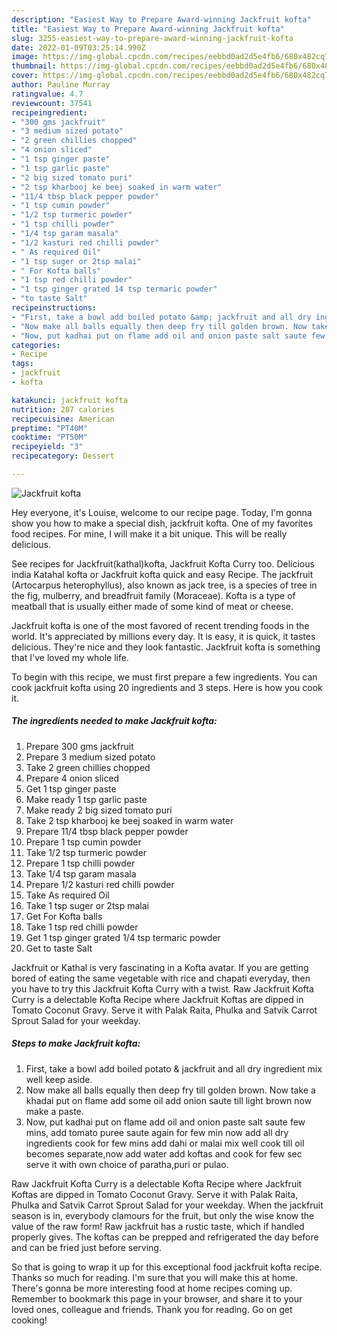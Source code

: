 ```yaml
---
description: "Easiest Way to Prepare Award-winning Jackfruit kofta"
title: "Easiest Way to Prepare Award-winning Jackfruit kofta"
slug: 3255-easiest-way-to-prepare-award-winning-jackfruit-kofta
date: 2022-01-09T03:25:14.990Z
image: https://img-global.cpcdn.com/recipes/eebbd0ad2d5e4fb6/680x482cq70/jackfruit-kofta-recipe-main-photo.jpg
thumbnail: https://img-global.cpcdn.com/recipes/eebbd0ad2d5e4fb6/680x482cq70/jackfruit-kofta-recipe-main-photo.jpg
cover: https://img-global.cpcdn.com/recipes/eebbd0ad2d5e4fb6/680x482cq70/jackfruit-kofta-recipe-main-photo.jpg
author: Pauline Murray
ratingvalue: 4.7
reviewcount: 37541
recipeingredient:
- "300 gms jackfruit"
- "3 medium sized potato"
- "2 green chillies chopped"
- "4 onion sliced"
- "1 tsp ginger paste"
- "1 tsp garlic paste"
- "2 big sized tomato puri"
- "2 tsp kharbooj ke beej soaked in warm water"
- "11/4 tbsp black pepper powder"
- "1 tsp cumin powder"
- "1/2 tsp turmeric powder"
- "1 tsp chilli powder"
- "1/4 tsp garam masala"
- "1/2 kasturi red chilli powder"
- " As required Oil"
- "1 tsp suger or 2tsp malai"
- " For Kofta balls"
- "1 tsp red chilli powder"
- "1 tsp ginger grated 14 tsp termaric powder"
- "to taste Salt"
recipeinstructions:
- "First, take a bowl add boiled potato &amp; jackfruit and all dry ingredient mix well keep aside."
- "Now make all balls equally then deep fry till golden brown. Now take a khadai put on flame add some oil add onion saute till light brown now make a paste."
- "Now, put kadhai put on flame add oil and onion paste salt saute few mins, add tomato puree saute again for few min now add all dry ingredients cook for few mins add dahi or malai mix well cook till oil becomes separate,now add water add koftas and cook for few sec serve it with own choice of paratha,puri or pulao."
categories:
- Recipe
tags:
- jackfruit
- kofta

katakunci: jackfruit kofta 
nutrition: 287 calories
recipecuisine: American
preptime: "PT40M"
cooktime: "PT50M"
recipeyield: "3"
recipecategory: Dessert

---
```



![Jackfruit kofta](https://img-global.cpcdn.com/recipes/eebbd0ad2d5e4fb6/680x482cq70/jackfruit-kofta-recipe-main-photo.jpg)

Hey everyone, it's Louise, welcome to our recipe page. Today, I'm gonna show you how to make a special dish, jackfruit kofta. One of my favorites food recipes. For mine, I will make it a bit unique. This will be really delicious.

See recipes for Jackfruit(kathal)kofta, Jackfruit Kofta Curry too. Delicious india Katahal kofta or Jackfruit kofta quick and easy Recipe. The jackfruit (Artocarpus heterophyllus), also known as jack tree, is a species of tree in the fig, mulberry, and breadfruit family (Moraceae). Kofta is a type of meatball that is usually either made of some kind of meat or cheese.

Jackfruit kofta is one of the most favored of recent trending foods in the world. It's appreciated by millions every day. It is easy, it is quick, it tastes delicious. They're nice and they look fantastic. Jackfruit kofta is something that I've loved my whole life.


To begin with this recipe, we must first prepare a few ingredients. You can cook jackfruit kofta using 20 ingredients and 3 steps. Here is how you cook it.

<!--inarticleads1-->

##### The ingredients needed to make Jackfruit kofta:

1. Prepare 300 gms jackfruit
1. Prepare 3 medium sized potato
1. Take 2 green chillies chopped
1. Prepare 4 onion sliced
1. Get 1 tsp ginger paste
1. Make ready 1 tsp garlic paste
1. Make ready 2 big sized tomato puri
1. Take 2 tsp kharbooj ke beej soaked in warm water
1. Prepare 11/4 tbsp black pepper powder
1. Prepare 1 tsp cumin powder
1. Take 1/2 tsp turmeric powder
1. Prepare 1 tsp chilli powder
1. Take 1/4 tsp garam masala
1. Prepare 1/2 kasturi red chilli powder
1. Take  As required Oil
1. Take 1 tsp suger or 2tsp malai
1. Get  For Kofta balls
1. Take 1 tsp red chilli powder
1. Get 1 tsp ginger grated 1/4 tsp termaric powder
1. Get to taste Salt


Jackfruit or Kathal is very fascinating in a Kofta avatar. If you are getting bored of eating the same vegetable with rice and chapati everyday, then you have to try this Jackfruit Kofta Curry with a twist. Raw Jackfruit Kofta Curry is a delectable Kofta Recipe where Jackfruit Koftas are dipped in Tomato Coconut Gravy. Serve it with Palak Raita, Phulka and Satvik Carrot Sprout Salad for your weekday. 

<!--inarticleads2-->

##### Steps to make Jackfruit kofta:

1. First, take a bowl add boiled potato &amp; jackfruit and all dry ingredient mix well keep aside.
1. Now make all balls equally then deep fry till golden brown. Now take a khadai put on flame add some oil add onion saute till light brown now make a paste.
1. Now, put kadhai put on flame add oil and onion paste salt saute few mins, add tomato puree saute again for few min now add all dry ingredients cook for few mins add dahi or malai mix well cook till oil becomes separate,now add water add koftas and cook for few sec serve it with own choice of paratha,puri or pulao.


Raw Jackfruit Kofta Curry is a delectable Kofta Recipe where Jackfruit Koftas are dipped in Tomato Coconut Gravy. Serve it with Palak Raita, Phulka and Satvik Carrot Sprout Salad for your weekday. When the jackfruit season is in, everybody clamours for the fruit, but only the wise know the value of the raw form! Raw jackfruit has a rustic taste, which if handled properly gives. The koftas can be prepped and refrigerated the day before and can be fried just before serving. 

So that is going to wrap it up for this exceptional food jackfruit kofta recipe. Thanks so much for reading. I'm sure that you will make this at home. There's gonna be more interesting food at home recipes coming up. Remember to bookmark this page in your browser, and share it to your loved ones, colleague and friends. Thank you for reading. Go on get cooking!

